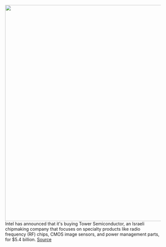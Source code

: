 <img src='https://cdn.vox-cdn.com/thumbor/gRMDqz9kYpba79CIqjCkCTXDrkM=/0x0:1240x612/1200x800/filters:focal(521x207:719x405)/cdn.vox-cdn.com/uploads/chorus_image/image/70511013/Screen_Shot_2022_02_15_at_8.59.52_AM.0.png' width='700px' /><br/>
Intel has announced that it's buying Tower Semiconductor, an Israeli chipmaking company that focuses on specialty products like radio frequency (RF) chips, CMOS image sensors, and power management parts, for $5.4 billion.
<a href='https://www.theverge.com/2022/2/15/22934628/intel-tower-semiconductor-acquisition-chips-third-party-foundry'> Source <a/>